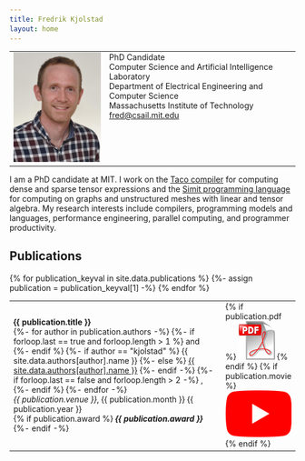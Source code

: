 ```yaml
---
title: Fredrik Kjolstad
layout: home
---
```


<table border="0" cellpadding="0">
<td valign="top" style="min-width:140px;">
<img src="/assets/fred.jpg" width="160">
<!-- ![Fredrik Kjolstad](/assets/fred.jpg){:style="float:left; margin-right:7px; margin-top:7px; width:160px"} -->
</td>
<td valign="top">
PhD Candidate<br/>
Computer Science and Artificial Intelligence Laboratory<br/>
Department of Electrical Engineering and Computer Science<br/>
Massachusetts Institute of Technology<br/>
<a href="mailto:fred@csail.mit.edu">fred@csail.mit.edu</a>
</td>
</table>

I am a PhD candidate at MIT.  I work on the [Taco
compiler](http://tensor-compiler.org) for computing dense and sparse
tensor expressions and the [Simit programming
language](http://simit-lang.org) for computing on graphs and
unstructured meshes with linear and tensor algebra.  My research
interests include compilers, programming models and languages,
performance engineering, parallel computing, and programmer
productivity.


## Publications
<table border="0">
  {% for publication_keyval in site.data.publications %}
    <tr>
      {%- assign publication = publication_keyval[1] -%}
      <td>
        <b>{{ publication.title }}</b><br/>
        {%- for author in publication.authors -%}
          {%- if forloop.last == true and forloop.length > 1 %}
            and
          {%- endif %}
          {%- if author == "kjolstad" %}
            {{ site.data.authors[author].name }}
          {%- else %}
            <a href="{{- site.data.authors[author].site }}">{{ site.data.authors[author].name }}</a>
          {%- endif -%}
          {%- if forloop.last == false and forloop.length > 2 -%}
            ,
          {%- endif %}
        {%- endfor -%}<br/>
        <i>{{ publication.venue }}</i>, {{ publication.month }} {{ publication.year }} <br/>
        {% if publication.award %}
          <i><b>{{ publication.award }}</b></i><br/>
        {%- endif -%}
      </td>
      <td valign="top" width="20">
        {% if publication.pdf %}
          <a href="{{ publication.pdf }}"><img src="/assets/pdf.png" alt="pdf" /></a>
        {% endif %}
        {% if publication.movie %}
          <a href="{{ publication.movie }}"><img src="/assets/movie.png" alt="youtube" /></a>
        {% endif %}
      </td>
    </tr>
{% endfor %}
</table>

<!--
## Press
-->

<!--
## Awards
-->
